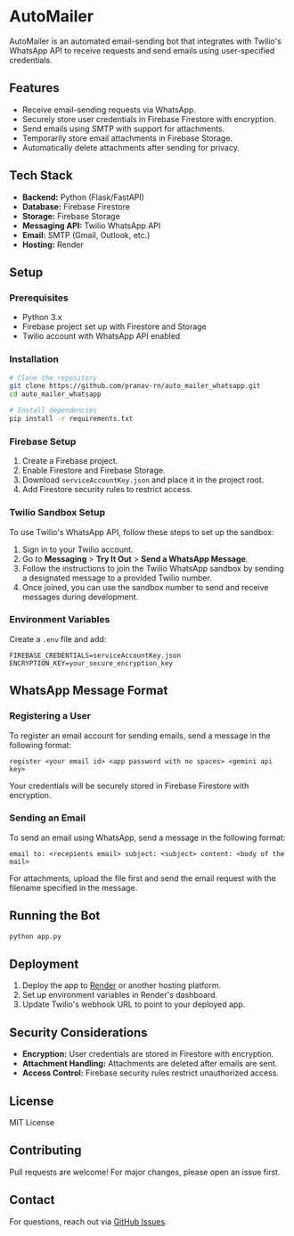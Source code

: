 # AutoMailer

AutoMailer is an automated email-sending bot that integrates with Twilio's WhatsApp API to receive requests and send emails using user-specified credentials.

## Features
- Receive email-sending requests via WhatsApp.
- Securely store user credentials in Firebase Firestore with encryption.
- Send emails using SMTP with support for attachments.
- Temporarily store email attachments in Firebase Storage.
- Automatically delete attachments after sending for privacy.

## Tech Stack
- **Backend:** Python (Flask/FastAPI)
- **Database:** Firebase Firestore
- **Storage:** Firebase Storage
- **Messaging API:** Twilio WhatsApp API
- **Email:** SMTP (Gmail, Outlook, etc.)
- **Hosting:** Render

## Setup
### Prerequisites
- Python 3.x
- Firebase project set up with Firestore and Storage
- Twilio account with WhatsApp API enabled

### Installation
```sh
# Clone the repository
git clone https://github.com/pranav-rn/auto_mailer_whatsapp.git
cd auto_mailer_whatsapp

# Install dependencies
pip install -r requirements.txt
```

### Firebase Setup
1. Create a Firebase project.
2. Enable Firestore and Firebase Storage.
3. Download `serviceAccountKey.json` and place it in the project root.
4. Add Firestore security rules to restrict access.

### Twilio Sandbox Setup
To use Twilio's WhatsApp API, follow these steps to set up the sandbox:
1. Sign in to your Twilio account.
2. Go to **Messaging** > **Try It Out** > **Send a WhatsApp Message**.
3. Follow the instructions to join the Twilio WhatsApp sandbox by sending a designated message to a provided Twilio number.
4. Once joined, you can use the sandbox number to send and receive messages during development.

### Environment Variables
Create a `.env` file and add:
```env
FIREBASE_CREDENTIALS=serviceAccountKey.json
ENCRYPTION_KEY=your_secure_encryption_key
```

## WhatsApp Message Format
### Registering a User
To register an email account for sending emails, send a message in the following format:
```
register <your email id> <app password with no spaces> <gemini api key>
```
Your credentials will be securely stored in Firebase Firestore with encryption.

### Sending an Email
To send an email using WhatsApp, send a message in the following format:
```
email to: <recepients email> subject: <subject> content: <body of the mail>
```
For attachments, upload the file first and send the email request with the filename specified in the message.

## Running the Bot
```sh
python app.py
```

## Deployment
1. Deploy the app to [Render](https://render.com/) or another hosting platform.
2. Set up environment variables in Render's dashboard.
3. Update Twilio's webhook URL to point to your deployed app.

## Security Considerations
- **Encryption:** User credentials are stored in Firestore with encryption.
- **Attachment Handling:** Attachments are deleted after emails are sent.
- **Access Control:** Firebase security rules restrict unauthorized access.

## License
MIT License

## Contributing
Pull requests are welcome! For major changes, please open an issue first.

## Contact
For questions, reach out via [GitHub Issues](https://github.com/pranav-rn/auto_mailer_whatsapp/issues).
